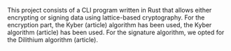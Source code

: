 This project consists of a CLI program written in Rust that allows either encrypting or signing data using lattice-based cryptography. For the encryption part, the Kyber (article) algorithm has been used, the Kyber algorithm (article) has been used. For the signature algorithm, we opted for the Dilithium algorithm (article).
